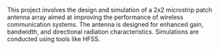 This project involves the design and simulation of a 2x2 microstrip patch antenna array aimed at improving the performance of wireless communication systems. The antenna is designed for enhanced gain, bandwidth, and directional radiation characteristics. Simulations are conducted using tools like HFSS.
